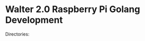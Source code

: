 Walter 2.0 Raspberry Pi Golang Development
==========================================

Directories:
